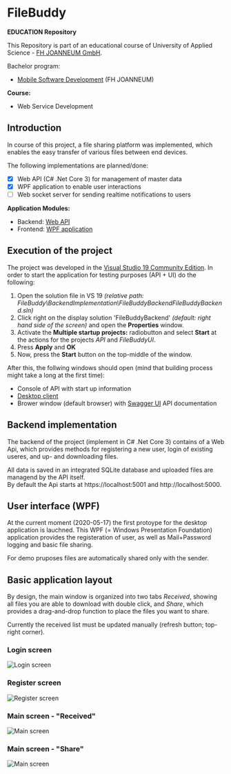 # FileBuddy

**EDUCATION Repository**

This Repository is part of an educational course of University of Applied Science - [FH JOANNEUM GmbH](https://www.fh-joanneum.at/iit).

Bachelor program:

- [Mobile Software Development](<[https://www.fh-joanneum.at/mobile-software-development/bachelor/](https://www.fh-joanneum.at/mobile-software-development/bachelor/)>) (FH JOANNEUM)

**Course:**

- Web Service Development

## Introduction

In course of this project, a file sharing platform was implemented, which enables the easy transfer of various files between end devices.

The following implementations are planned/done:

- [x] Web API (C# .Net Core 3) for management of master data
- [x] WPF application to enable user interactions
- [ ] Web socket server for sending realtime notifications to users

**Application Modules:**

- Backend: [Web API](<[https://github.com/JessyVe/FileBuddy/tree/master/BackendImplementation](https://github.com/JessyVe/FileBuddy/tree/master/BackendImplementation)>)
- Frontend: [WPF application](<[https://github.com/JessyVe/FileBuddy/tree/master/FrontendImplementation](https://github.com/JessyVe/FileBuddy/tree/master/FrontendImplementation)>)

## Execution of the project

The project was developed in the [Visual Studio 19 Community Edition](<[https://visualstudio.microsoft.com/de/vs/](https://visualstudio.microsoft.com/de/vs/)>). In order to start the application for testing purposes (API + UI) do the following:

1. Open the solution file in VS 19 _(relative path: FileBuddy\BackendImplementation\FileBuddyBackendFileBuddyBackend.sln)_
2. Click right on the display solution 'FileBuddyBackend' _(default: right hand side of the screen)_ and open the **Properties** window.
3. Activate the **Multiple startup projects:** radiobutton and select **Start** at the actions for the projects _API_ and _FileBuddyUI_.
4. Press **Apply** and **OK**
5. Now, press the **Start** button on the top-middle of the window.

After this, the follwing windows should open (mind that building process might take a long at the first time):

- Console of API with start up information
- [Desktop client](https://github.com/JessyVe/FileBuddy/tree/master/FrontendImplementation)
- Brower window (default browser) with [Swagger UI](https://swagger.io/tools/swagger-ui/) API documentation

## Backend implementation

The backend of the project (implement in C# .Net Core 3) contains of a Web Api, which provides methods for registering a new user, login of existing useres, and up- and downloading files.

All data is saved in an integrated SQLite database and uploaded files are managend by the API itself.  
By default the Api starts at https://localhost:5001 and http://localhost:5000.

## User interface (WPF)

At the current moment (2020-05-17) the first protoype for the desktop application is lauchned. This WPF (= Windows Presentation Foundation) application provides the registeration of user, as well as Mail+Password logging and basic file sharing.

For demo pruposes files are automatically shared only with the sender.

## Basic application layout

By design, the main window is organized into two tabs _Received_, showing all files you are able to download with double click, and _Share_, which provides a drag-and-drop function to place the files you want to share.

Currently the received list must be updated manually (refresh button; top-right corner).

### Login screen

![Login screen](images/login-screen.PNG)

### Register screen

![Register screen](images/register-screen.PNG)

### Main screen - "Received"

![Main screen](images/received-screen-with-files.PNG)

### Main screen - "Share"

![Main screen](images/share-screen-with-files.PNG)
